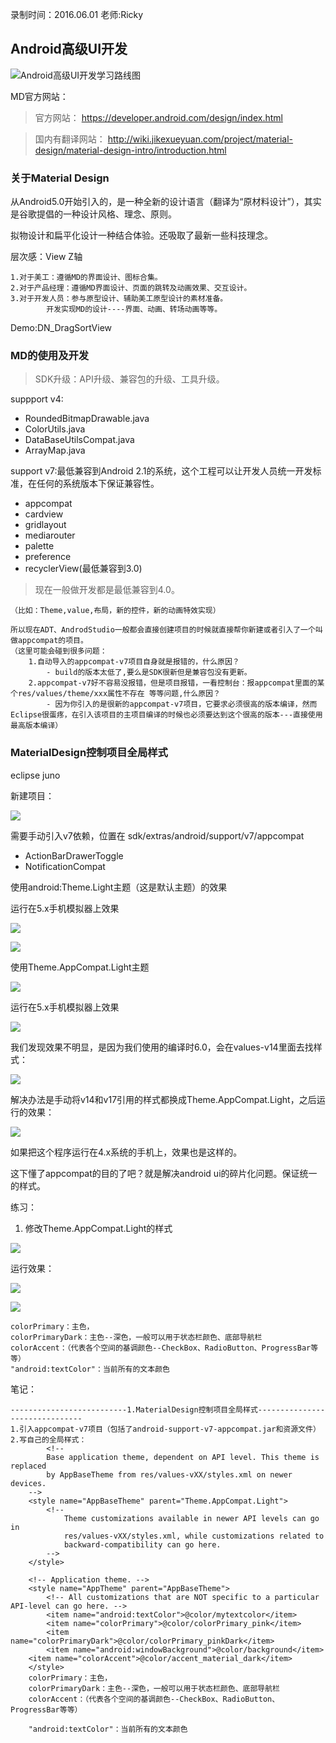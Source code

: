 
录制时间：2016.06.01
老师:Ricky


## Android高级UI开发

![Android高级UI开发学习路线图](http://1)


MD官方网站：

> 官方网站： https://developer.android.com/design/index.html

> 国内有翻译网站： http://wiki.jikexueyuan.com/project/material-design/material-design-intro/introduction.html


### 关于Material Design


从Android5.0开始引入的，是一种全新的设计语言（翻译为“原材料设计”），其实是谷歌提倡的一种设计风格、理念、原则。

拟物设计和扁平化设计一种结合体验。还吸取了最新一些科技理念。

层次感：View Z轴

	1.对于美工：遵循MD的界面设计、图标合集。
	2.对于产品经理：遵循MD界面设计、页面的跳转及动画效果、交互设计。
	3.对于开发人员：参与原型设计、辅助美工原型设计的素材准备。
			开发实现MD的设计----界面、动画、转场动画等等。


Demo:DN_DragSortView


### MD的使用及开发

> SDK升级：API升级、兼容包的升级、工具升级。

suppport v4:

- RoundedBitmapDrawable.java
- ColorUtils.java
- DataBaseUtilsCompat.java
- ArrayMap.java


support v7:最低兼容到Android 2.1的系统，这个工程可以让开发人员统一开发标准，在任何的系统版本下保证兼容性。

- appcompat
- cardview
- gridlayout
- mediarouter
- palette 
- preference 
- recyclerView(最低兼容到3.0) 

> 现在一般做开发都是最低兼容到4.0。


	（比如：Theme,value,布局，新的控件，新的动画特效实现）

	所以现在ADT、AndrodStudio一般都会直接创建项目的时候就直接帮你新建或者引入了一个叫做appcompat的项目。
	（这里可能会碰到很多问题：
		1.自动导入的appcompat-v7项目自身就是报错的，什么原因？
			- build的版本太低了,要么是SDK很新但是兼容包没有更新。
		2.appcompat-v7好不容易没报错，但是项目报错，一看控制台：报appcompat里面的某个res/values/theme/xxx属性不存在 等等问题,什么原因？
			- 因为你引入的是很新的appcompat-v7项目，它要求必须很高的版本编译，然而Eclipse很蛋疼，在引入该项目的主项目编译的时候也必须要达到这个很高的版本---直接使用最高版本编译）


### MaterialDesign控制项目全局样式

eclipse juno

新建项目：

![](http://2)

需要手动引入v7依赖，位置在 sdk/extras/android/support/v7/appcompat

- ActionBarDrawerToggle
- NotificationCompat



使用android:Theme.Light主题（这是默认主题）的效果

运行在5.x手机模拟器上效果

![](http://3)

![](http://5)

使用Theme.AppCompat.Light主题

![](http://4)

运行在5.x手机模拟器上效果

![](http://6)

我们发现效果不明显，是因为我们使用的编译时6.0，会在values-v14里面去找样式：

![](http://7)

解决办法是手动将v14和v17引用的样式都换成Theme.AppCompat.Light，之后运行的效果：

![](http://8)

如果把这个程序运行在4.x系统的手机上，效果也是这样的。

这下懂了appcompat的目的了吧？就是解决android ui的碎片化问题。保证统一的样式。


练习：

1. 修改Theme.AppCompat.Light的样式

![](http://9)

运行效果：

![](http://10)

![](http://11)


	colorPrimary：主色，
	colorPrimaryDark：主色--深色，一般可以用于状态栏颜色、底部导航栏
	colorAccent：（代表各个空间的基调颜色--CheckBox、RadioButton、ProgressBar等等）
	"android:textColor"：当前所有的文本颜色


笔记：

	--------------------------1.MaterialDesign控制项目全局样式-------------------------------
	1.引入appcompat-v7项目（包括了android-support-v7-appcompat.jar和资源文件）
	2.写自己的全局样式：
		    <!--
	        Base application theme, dependent on API level. This theme is replaced
	        by AppBaseTheme from res/values-vXX/styles.xml on newer devices.
	    -->
	    <style name="AppBaseTheme" parent="Theme.AppCompat.Light">
	        <!--
	            Theme customizations available in newer API levels can go in
	            res/values-vXX/styles.xml, while customizations related to
	            backward-compatibility can go here.
	        -->
	    </style>
	
	    <!-- Application theme. -->
	    <style name="AppTheme" parent="AppBaseTheme">
	        <!-- All customizations that are NOT specific to a particular API-level can go here. -->
	        <item name="android:textColor">@color/mytextcolor</item>
	        <item name="colorPrimary">@color/colorPrimary_pink</item>
	        <item name="colorPrimaryDark">@color/colorPrimary_pinkDark</item>
	        <item name="android:windowBackground">@color/background</item>
		<item name="colorAccent">@color/accent_material_dark</item>
	    </style>
		colorPrimary：主色，
		colorPrimaryDark：主色--深色，一般可以用于状态栏颜色、底部导航栏
		colorAccent：（代表各个空间的基调颜色--CheckBox、RadioButton、ProgressBar等等）
	
		"android:textColor"：当前所有的文本颜色